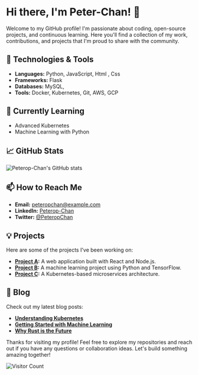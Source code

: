 # Hi there, I'm Peter-Chan! 👋

Welcome to my GitHub profile! I'm passionate about coding, open-source projects, and continuous learning. Here you'll find a collection of my work, contributions, and projects that I'm proud to share with the community.

## 🔧 Technologies & Tools

- **Languages:** Python, JavaScript, Html , Css
- **Frameworks:** Flask
- **Databases:** MySQL, 
- **Tools:** Docker, Kubernetes, Git, AWS, GCP

## 🌱 Currently Learning

- Advanced Kubernetes
- Machine Learning with Python

## 📈 GitHub Stats

![Peterop-Chan's GitHub stats](https://github-readme-stats.vercel.app/api?username=Peterop-Chan&show_icons=true&theme=radical)

## 📫 How to Reach Me

- **Email:** peteropchan@example.com
- **LinkedIn:** [Peterop-Chan](https://www.linkedin.com/in/peteropchan)
- **Twitter:** [@PeteropChan](https://twitter.com/PeteropChan)

## 💡 Projects

Here are some of the projects I've been working on:

- **[Project A](https://github.com/Peterop-Chan/ProjectA):** A web application built with React and Node.js.
- **[Project B](https://github.com/Peterop-Chan/ProjectB):** A machine learning project using Python and TensorFlow.
- **[Project C](https://github.com/Peterop-Chan/ProjectC):** A Kubernetes-based microservices architecture.

## 📝 Blog

Check out my latest blog posts:

- **[Understanding Kubernetes](https://blog.example.com/understanding-kubernetes)**
- **[Getting Started with Machine Learning](https://blog.example.com/getting-started-with-machine-learning)**
- **[Why Rust is the Future](https://blog.example.com/why-rust-is-the-future)**

Thanks for visiting my profile! Feel free to explore my repositories and reach out if you have any questions or collaboration ideas. Let's build something amazing together!

![Visitor Count](https://visitor-badge.laobi.icu/badge?page_id=Peterop-Chan.Peterop-Chan)
